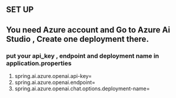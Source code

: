 ## SET UP
<h2>You need Azure account and Go to Azure Ai Studio , Create one deployment there.</h2>
<h3>put your api_key , endpoint and deployment name in application.properties</h3>
<ol>
 <li>spring.ai.azure.openai.api-key=<here></li>
 <li>spring.ai.azure.openai.endpoint=<here></li>
 <li>spring.ai.azure.openai.chat.options.deployment-name=<here></li>
</ol>

